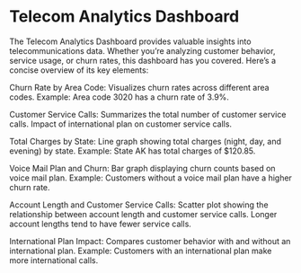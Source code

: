 # Telecom Analytics Dashboard
The Telecom Analytics Dashboard provides valuable insights into telecommunications data. Whether you’re analyzing customer behavior, service usage, or churn rates, this dashboard has you covered. Here’s a concise overview of its key elements:

Churn Rate by Area Code:
Visualizes churn rates across different area codes.
Example: Area code 3020 has a churn rate of 3.9%.

Customer Service Calls:
Summarizes the total number of customer service calls.
Impact of international plan on customer service calls.

Total Charges by State:
Line graph showing total charges (night, day, and evening) by state.
Example: State AK has total charges of $120.85.

Voice Mail Plan and Churn:
Bar graph displaying churn counts based on voice mail plan.
Example: Customers without a voice mail plan have a higher churn rate.

Account Length and Customer Service Calls:
Scatter plot showing the relationship between account length and customer service calls.
Longer account lengths tend to have fewer service calls.

International Plan Impact:
Compares customer behavior with and without an international plan.
Example: Customers with an international plan make more international calls.
